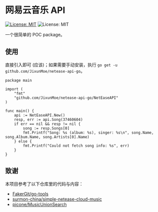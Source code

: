 # 网易云音乐 API

[![License: MIT](https://img.shields.io/badge/License-MIT-yellow.svg)](https://opensource.org/licenses/MIT)
![License: MIT](https://img.shields.io/github/go-mod/go-version/JixunMoe/netease-api-go)

一个很简单的 POC package。

## 使用

直接引入即可 (应该)；如果需要手动安装，执行 `go get -u github.com/JixunMoe/netease-api-go`。

```
package main

import (
	"fmt"
	"github.com/JixunMoe/netease-api-go/NetEaseAPI"
)

func main() {
	api := NetEaseAPI.New()
	resp, err := api.Song(37460604)
	if err == nil && resp != nil {
		song := resp.Songs[0]
		fmt.Printf("Song: %s (album: %s), singer: %s\n", song.Name, song.Album.Name, song.Artists[0].Name)
	} else {
		fmt.Printf("Could not fetch song info: %s", err)
	}
}
```

## 致谢

本项目参考了以下仓库里的代码与内容：

* [FakerGit/go-tools](https://github.com/FakerGit/go-tools)
* [surmon-china/simple-netease-cloud-music](https://github.com/surmon-china/simple-netease-cloud-music)
* [picone/MusicUnionSearch](https://github.com/picone/MusicUnionSearch)
